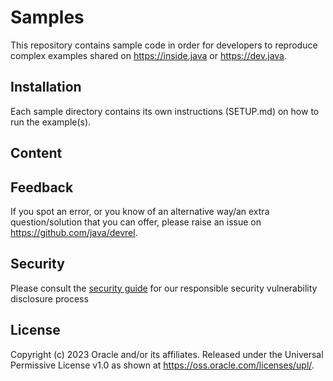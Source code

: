 # Samples

This repository contains sample code in order for developers to reproduce complex examples shared on https://inside.java or https://dev.java.

## Installation

Each sample directory contains its own instructions (SETUP.md) on how to run the example(s).

## Content

<!--- Contains a list of  directories and link to published article -->

## Feedback

If you spot an error, or you know of an alternative way/an extra question/solution that you can offer, please raise an issue on https://github.com/java/devrel.

## Security

Please consult the [security guide](./SECURITY.md) for our responsible security vulnerability disclosure process

## License

Copyright (c) 2023 Oracle and/or its affiliates.
Released under the Universal Permissive License v1.0 as shown at
<https://oss.oracle.com/licenses/upl/>.
